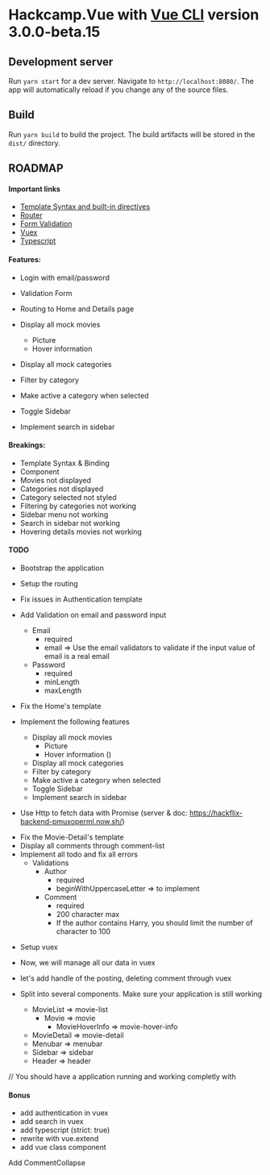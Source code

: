 # Hackcamp.Vue with [Vue CLI](https://github.com/vuejs/vue-cli) version 3.0.0-beta.15

## Development server

Run `yarn start` for a dev server. Navigate to `http://localhost:8080/`. The app will automatically reload if you change any of the source files.

## Build

Run `yarn build` to build the project. The build artifacts will be stored in the `dist/` directory.

## ROADMAP

#### Important links

- [Template Syntax and built-in directives](https://fr.vuejs.org/v2/guide/syntax.html)
- [Router](https://router.vuejs.org/)
- [Form Validation](https://baianat.github.io/vee-validate/guide/#features)
- [Vuex](https://vuex.vuejs.org/)
- [Typescript](http://www.typescriptlang.org/docs/home.html)

#### Features:

- Login with email/password
- Validation Form
- Routing to Home and Details page

- Display all mock movies
  - Picture
  - Hover information
- Display all mock categories
- Filter by category
- Make active a category when selected
- Toggle Sidebar
- Implement search in sidebar

#### Breakings:

- Template Syntax & Binding
- Component
- Movies not displayed
- Categories not displayed
- Category selected not styled
- Filtering by categories not working
- Sidebar menu not working
- Search in sidebar not working
- Hovering details movies not working

#### TODO

- Bootstrap the application
- Setup the routing
- Fix issues in Authentication template
- Add Validation on email and password input

  - Email
    - required
    - email => Use the email validators to validate if the input value of email is a real email
  - Password
    - required
    - minLength
    - maxLength

- Fix the Home's template
- Implement the following features

  - Display all mock movies
    - Picture
    - Hover information ()
  - Display all mock categories
  - Filter by category
  - Make active a category when selected
  - Toggle Sidebar
  - Implement search in sidebar

* Use Http to fetch data with Promise (server & doc: https://hackflix-backend-pmuxoperml.now.sh/)

- Fix the Movie-Detail's template
- Display all comments through comment-list
- Implement all todo and fix all errors
  - Validations
    - Author
      - required
      - beginWithUppercaseLetter => to implement
    - Comment
      - required
      - 200 character max
      - If the author contains Harry, you should limit the number of
        character to 100

* Setup vuex

* Now, we will manage all our data in vuex

* let's add handle of the posting, deleting comment through vuex

* Split into several components. Make sure your application is still working

  - MovieList => movie-list
    - Movie => movie
      - MovieHoverInfo => movie-hover-info
  - MovieDetail => movie-detail
  - Menubar => menubar
  - Sidebar => sidebar
  - Header => header

// You should have a application running and working completly with

#### Bonus

- add authentication in vuex
- add search in vuex
- add typescript (strict: true)
- rewrite with vue.extend
- add vue class component

Add CommentCollapse
